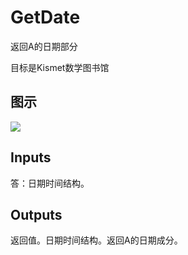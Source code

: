 # GetDate

返回A的日期部分

目标是Kismet数学图书馆

## 图示

![]($-20221218-19490794.png)

## Inputs

答：日期时间结构。  

## Outputs

返回值。日期时间结构。返回A的日期成分。
